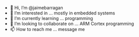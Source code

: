 - 👋 Hi, I’m @jaimebarragan
- 👀 I’m interested in ... mostly in embedded systems
- 🌱 I’m currently learning ... programming
- 💞️ I’m looking to collaborate on ... ARM Cortex programming
- 📫 How to reach me ... message me

<!---
jaimebarragan/jaimebarragan is a ✨ special ✨ repository because its `README.md` (this file) appears on your GitHub profile.
You can click the Preview link to take a look at your changes.
--->
